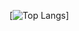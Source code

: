[![Top Langs](https://github-readme-stats.vercel.app/api/top-langs/?username=andreluis29&layout=donut-vertical)]
